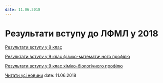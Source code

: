 ```yaml
---
date: 11.06.2018
---
```

# Результати вступу до ЛФМЛ у 2018

[Результати вступу у 8 клас](/files/blog/результати-вступу-до-лфмл-у-2018/вступ-2018-у-8-клас.pdf)

[Результати вступу у 9 клас фізико-математичного профілю](/files/blog/результати-вступу-до-лфмл-у-2018/вступ-2018-у-9-фм.pdf)

[Результати вступу у 9 клас хіміко-біологічного профілю](/files/blog/результати-вступу-до-лфмл-у-2018/вступ-2018-у-9-хб.pdf)

[Читати усі новини](/news)
date: 11.06.2018
